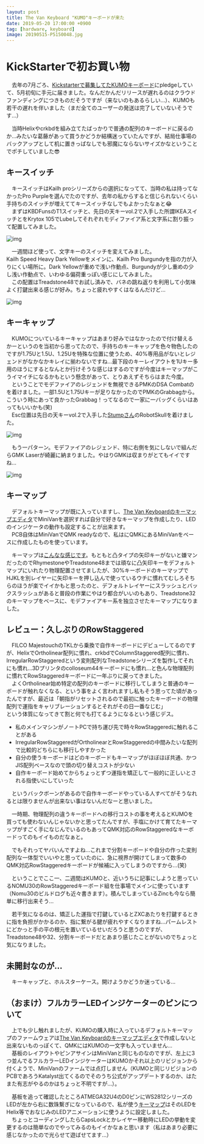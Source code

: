 ```yaml
---
layout: post
title: The Van Keyboard "KUMO"キーボードが来た
date: 2019-05-20 17:00:00 +0900
tag: [hardware, keyboard]
image: 20190515-P5150048.jpg
---
```


# KickStarterで初お買い物

　去年の7月ごろ、[Kickstarterで募集してたKUMOキーボード](https://www.kickstarter.com/projects/thevankeyboards/kumo-a-compact-mechanical-keyboard?lang=ja)にpledgeしていて、5月初旬に手元に届きました。なんだかんだリリースが遅れるのはクラウドファンディングにつきものだそうですが（来ないのもあるらしい…）、KUMOも若干の遅れを伴いました（まだ全てのユーザーの発送は完了していないそうです…）  

　当時Helixやcrkbdを組み立てたばっかりで普通の配列のキーボードに戻るのか…みたいな葛藤があって買うかどうか結構迷っていたんですが、結局仕事場のバックアップとして机に置きっぱなしでも邪魔にならないサイズかなということでポチしていました😎  

## キースイッチ

　キースイッチはKailh proシリーズからの選択になってて、当時の私は持ってなかったPro Purpleを選んでたのですが、去年の私からすると信じられないくらい手持ちのスイッチが増えててキースイッチなしでもよかったなぁと😂  
　まずはKBDFunsのT1スイッチと、先日の天キーvol.2で入手した所謂IKEAスイッチとをKrytox 105でLubeしてそれぞれモディファイア系と文字系に割り振って配置してみました。  

![img](/assets/photos/20190511-P5110037.jpg)  

　一週間ほど使って、文字キーのスイッチを変えてみました。  
Kailh Speed Heavy Dark Yellowをメインに、Kailh Pro Burgundyを指の力が入りにくい場所に。Dark Yellowが重めで浅い作動点、Burgundyが少し重めの少し浅い作動点で、いわゆる偏荷重っぽい感じにしてみました。  
　この配置はTreadstone48でお試し済みで、バネの跳ね返りを利用して小気味よく打鍵出来る感じが好み。ちょっと疲れやすくはなるんだけど…  

![img](/assets/photos/20190519-P5190071.jpg)  

## キーキャップ

　KUMOについているキーキャップはあまり好みではなかったので付け替えるかーというのを当初から思ってたので、手持ちのキーキャップを色々物色したのですが1.75Uと1.5U、1.25Uを特殊な位置に使うため、40%専用品がないとレジェンドがなかなかキレイに揃わないですね…最下段のキーレイアウトを1Uキー多用のほうにするとなんとか行けそうな感じはするのですが今度はキーマップがこうイマイチになるかもという懸念があって、とりあえずそちらはまた今度。  
　ということでモデファイアのレジェンドを無視できるPMKのDSA Combatのを着けました。一部1.5Uと1.75Uキーが足りなかったのでPMKのGrabbagから。こういう時にあって良かったGrabbag！ってなるので一家に一バッグくらいはあってもいいかも(笑)  
　Esc位置は先日の天キーvol.2で入手した[Stumpさん](https://twitter.com/metalstump)のRobotSkullを着けました。  

![img](/assets/photos/20190515-P5150047.jpg)  

　もう一パターン。モデファイアのレジェンド、特に右側を気にしないで組んだらGMK Laserが綺麗に納まりました。やはりGMKは収まりがとてもイイですね…  

![img](/assets/photos/20190515-P5150048.jpg)  

## キーマップ

　デフォルトキーマップが既に入っていますし、[The Van Keyboardのキーマップエディタ](http://qmk.thevankeyboards.com/)でMiniVanを選択すれば自分で好きなキーマップを作成したり、LEDのインジケータの動作も設定することが出来ます。  
　PCB自体はMiniVanでQMK readyなので、私はにQMKにあるMiniVanをベースに作成したものを使っています。  

　キーマップは[こんなな感じです](https://github.com/qmk/qmk_firmware/tree/master/keyboards/thevankeyboards/minivan/keymaps/like_jis)。もともと凸タイプの矢印キーがないと嫌マンだったのでRhymestoneやTreadstone48までは頑なに凸矢印キーをデフォルトマップにいれたり物理配置させてましたが、30%キーボードのキーマップでHJKLを別レイヤーに矢印キーを押し込んで使っているウチに慣れてむしろそちらのほうが楽でイイかもと思ったのと、デフォルトレイヤーにスラッシュとバックスラッシュがあると普段の作業にやはり都合がいいのもあり、Treadstone32のキーマップをベースに、モデファイアキー系を独立させたキーマップになりました。  

## レビュー：久しぶりのRowStaggered

　FILCO MajestouchのTKLから乗換で自作キーボードにデビューしてるのですが、HelixでOrtholinear配列に慣れ、crkbdでColumnStaggered配列に慣れ、IrregularRowStaggeredという変則配列なTreadstoneシリーズを製作してそれにも慣れ…3Dプリンタのcolloseum44キーボードにも慣れ…と色んな物理配列に慣れてRowStaggeredキーボードに一年ぶりに戻ってきました。  
　よくOrtholinear始め特定の配列のキーボードに移行してしまうと普通のキーボードが触れなくなる、という事をよく言われますし私もそう思ってた頃があったんですが、最近は「朝指がリセットされるので最初に触ったキーボードの物理配列で運指をキャリブレーションするとそれがその日一番なじむ」  
という体質になってきて割と何でも打てるようになるという感じデス。  

- 私のメインマシンがノートPCで持ち運び先で時々RowStaggeredに触れることがある
- IrregularRowStaggeredがOrtholinearとRowStaggeredの中間みたいな配列で比較的どちらにも移行しやすかった
- 自分の使うキーボードはどのキーボードもキーマップがほぼほぼ共通、かつJIS配列ベースなので頭の切り替えコストが少ない
- 自作キーボード始めてからちょっとずつ運指を矯正して一般的に正しいとされる指使いにしていった

　というバックボーンがあるので自作キーボードやっている人すべてがそうなれるとは限りませんが出来ない事はないんだなーと思いました。  

　一時期、物理配列の違うキーボードへの移行コストの事を考えるとKUMOを買っても使わないんじゃないかと思ってたんですが、手塩にかけて育てたキーマップがすごく手になじんでいるのもあってQMK対応のRowStaggeredなキーボードってのもイイものだなぁと。  

　でもそれってヤバいんですよね…これまで分割キーボードや自分の作った変則配列な一体型でいいやと思っていたのに、急に視界が開けてしまって数多のQMK対応RowStaggeredキーボードが候補に入ってしまうのですから…(笑)

　ということでここ一、二週間はKUMOと、近いうちに記事にしようと思っているNOMU30のRowStaggeredキーボード組を仕事場でメインに使っています（Nomu30のビルドログも近々書きます）。積んでしまっているZincも今なら簡単に移行出来そう…  

　若干気になるのは、矯正した運指で打鍵しているとZXCあたりを打鍵するときに指を負担がかかるのか、指に繋がる腱が疲れやすくなりますね…パームレストにどかっと手の平の根元を置いているせいだろうと思うのですが、Treadstone48や32、分割キーボードだとあまり感じたことがないのでちょっと気になりました。  

## 未開封なのが…

　キーキャップと、ホルスターケース。開けようかどうか迷っている…  

## （おまけ）フルカラーLEDインジケーターのピンについて

　上でも少し触れましたが、KUMOの購入時に入っているデフォルトキーマップのファームウェアは[The Van Keyboardのキーマップエディタ](http://qmk.thevankeyboards.com/)で作成しないと出来ないものっぽくて、QMKにはKUMOの一文字も入っていません…  
　基板のレイアウトやピンアサインはMiniVanと同じものなのですが、左上に3つ並んでるフルカラーLEDインジケーターはKUMOかそれ以上のリビジョンから付くようで、MiniVanのファームでは点灯しません（KUMOと同じリビジョンのPCBであろうKatalyst出てくるのでそのうち公式がアップデートするのか、はたまた有志がやるのかはちょっと不明ですが…）。  

　基板を追って確認したところATMEGA32U4のD0ピンにWS2812シリーズのLEDが左から右に数珠繋ぎになっているので、私が使う[キーマップ](https://github.com/qmk/qmk_firmware/tree/master/keyboards/thevankeyboards/minivan/keymaps/like_jis)はそのLEDをHelix等でおなじみのLEDアニメーションに使うように設定しました。  
　ちょっとコーディングしたらCapsLockとかレイヤー移動時にLEDの挙動を変更するのは簡単なのでやってみるのもイイかなぁと思います（私はあまり必要に感じなかったので光らせて遊ばせてます…）
